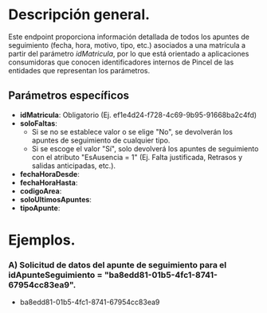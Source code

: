 # Descripción general.

Este endpoint proporciona información detallada de todos los apuntes de seguimiento (fecha, hora, motivo, tipo, etc.) asociados a una matrícula a partir del parámetro *idMatricula*, por lo que está orientado a aplicaciones consumidoras que conocen identificadores internos de Pincel de las entidades que representan los parámetros.  

## Parámetros específicos

* **idMatricula**: Obligatorio (Ej. ef1e4d24-f728-4c69-9b95-91668ba2c4fd)
* **soloFaltas**:
  * Si se no se establece valor o se elige "No", se devolverán los apuntes de seguimiento de cualquier tipo.
  * Si se escoge el valor "Sí", solo devolverá los apuntes de seguimiento con el atributo "EsAusencia = 1" (Ej. Falta justificada, Retrasos y salidas anticipadas, etc.).
* **fechaHoraDesde**:
* **fechaHoraHasta**:
* **codigoArea**:
* **soloUltimosApuntes**:
* **tipoApunte**:

# Ejemplos.
### A) Solicitud de datos del apunte de seguimiento para el idApunteSeguimiento = "ba8edd81-01b5-4fc1-8741-67954cc83ea9".
* ba8edd81-01b5-4fc1-8741-67954cc83ea9
